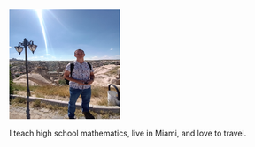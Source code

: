 
<img src="IMGme.jpg" height='200' width='200'/>

I teach high school mathematics, live in Miami, and love to travel.
